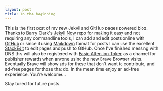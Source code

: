 ```yaml
---
layout: post
title: In the beginning
---
```


This is the first post of my new [Jekyll](https://github.com/jekyll/jekyll) and [GitHub pages](https://pages.github.com/) powered blog. Thanks to Barry Clark's [Jekyll Now](https://github.com/barryclark/jekyll-now) repo for making it easy and not requiring any commandline tools, I can add and edit posts online with [GitHub](https://www.github.com) or since it using [Markdown](https://github.com/adam-p/markdown-here/wiki/Markdown-Cheatsheet) format for posts I can use the excellent [StackEdit](https://stackedit.io/) to edit pages and push to GitHub. Once I've finished messing with DNS this will also be registered with [Basic Attention Token](https://basicattentiontoken.org/) as a channel for publisher rewards when anyone using the new [Brave Browser](https://brave.com) visits.  Eventually Brave will show ads for those that don't want to contribute, and ad-free pages for those that do.  In the mean time enjoy an ad-free experience.  You're welcome...

Stay tuned for future posts.
